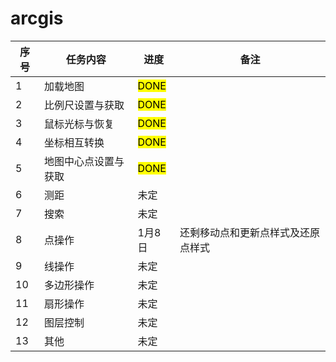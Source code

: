 # arcgis

序号         | 任务内容           | 进度   | 备注   |
--------------------|----------------|-----------------------|-----------------------|
1| 加载地图  | <mark>DONE<mark>   | |
2| 比例尺设置与获取  | <mark>DONE<mark>   | |
3| 鼠标光标与恢复  | <mark>DONE<mark>  | |
4| 坐标相互转换  | <mark>DONE<mark>   | |
5| 地图中心点设置与获取  | <mark>DONE<mark>   | |
6| 测距  | 未定  | |
7| 搜索  | 未定  | |
8| 点操作 | 1月8日  | 还剩移动点和更新点样式及还原点样式 |
9| 线操作  | 未定  | |
10| 多边形操作  | 未定  | |
11| 扇形操作  | 未定  | |
12| 图层控制  | 未定  | |
13| 其他  | 未定  | |
